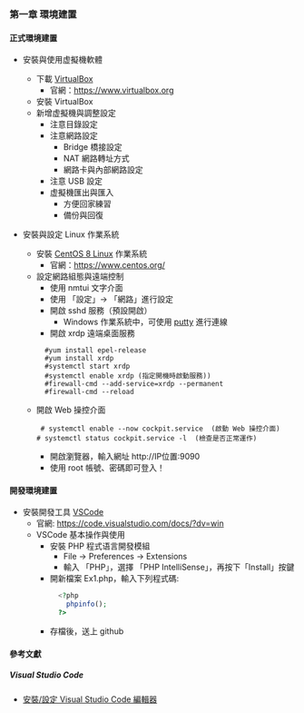 ### 第一章 環境建置
#### 正式環境建置
+ 安裝與使用虚擬機軟體
  + 下載 [VirtualBox](https://www.virtualbox.org)
    + 官網：https://www.virtualbox.org 
  + 安裝 VirtualBox
  + 新增虚擬機與調整設定
    + 注意目錄設定
    + 注意網路設定
      + Bridge 橋接設定
      + NAT 網路轉址方式
      + 網路卡與內部網路設定
    + 注意 USB 設定
    + 虚擬機匯出與匯入
      + 方便回家練習
      + 備份與回復

+ 安裝與設定 Linux 作業系統
  + 安裝 [CentOS 8 Linux](https://www.centos.org/) 作業系統
    + 官網：https://www.centos.org/
  + 設定網路組態與遠端控制
    + 使用 nmtui 文字介面
    + 使用 「設定」-> 「網路」進行設定
    + 開啟 sshd 服務（預設開啟）
      + Windows 作業系統中，可使用 [putty](https://www.putty.org/) 進行連線
    + 開啟 xrdp 遠端桌面服務
    <pre><code>  #yum install epel-release
      #yum install xrdp
      #systemctl start xrdp
      #systemctl enable xrdp (指定開機時啟動服務)) 
      #firewall-cmd --add-service=xrdp --permanent
      #firewall-cmd --reload
    </code></pre>
  + 開啟 Web 操控介面
    <pre><code> # systemctl enable --now cockpit.service  (啟動 Web 操控介面)
    # systemctl status cockpit.service -l  (檢查是否正常運作)
    </code></pre>
    + 開啟瀏覽器，輸入網址 http://IP位置:9090
    + 使用 root 帳號、密碼即可登入！

#### 開發環境建置
+ 安裝開發工具 [VSCode](https://code.visualstudio.com/docs/?dv=win) 
  + 官網: https://code.visualstudio.com/docs/?dv=win
  + VSCode 基本操作與使用
    + 安裝 PHP 程式语言開發模組
      + File -> Preferences -> Extensions
      + 輸入 「PHP」，選擇 「PHP IntelliSense」，再按下「Install」按鍵 
    + 開新檔案 Ex1.php，輸入下列程式碼:
      ```php
        <?php
          phpinfo();
        ?>
    + 存檔後，送上 github

#### 參考文獻
##### Visual Studio Code
+ [安裝/設定 Visual Studio Code 編輯器](https://ithelp.ithome.com.tw/articles/10195139?sc=iThelpR)
